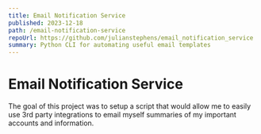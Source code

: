 ```yaml
---
title: Email Notification Service
published: 2023-12-18
path: /email-notification-service
repoUrl: https://github.com/julianstephens/email_notification_service
summary: Python CLI for automating useful email templates
---
```


# Email Notification Service

The goal of this project was to setup a script that would allow me to easily use 3rd party integrations to email myself summaries of my important accounts and information.
